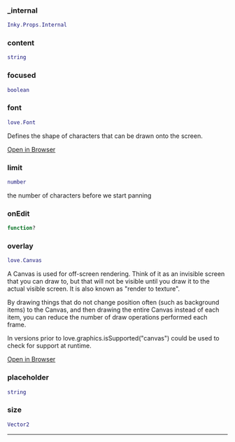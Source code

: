 
### _internal


```lua
Inky.Props.Internal
```


### content


```lua
string
```

### focused


```lua
boolean
```

### font


```lua
love.Font
```


Defines the shape of characters that can be drawn onto the screen.


[Open in Browser](https://love2d.org/wiki/love.graphics)


### limit


```lua
number
```

the number of characters before we start panning

### onEdit


```lua
function?
```

### overlay


```lua
love.Canvas
```


A Canvas is used for off-screen rendering. Think of it as an invisible screen that you can draw to, but that will not be visible until you draw it to the actual visible screen. It is also known as "render to texture".

By drawing things that do not change position often (such as background items) to the Canvas, and then drawing the entire Canvas instead of each item,  you can reduce the number of draw operations performed each frame.

In versions prior to love.graphics.isSupported("canvas") could be used to check for support at runtime.


[Open in Browser](https://love2d.org/wiki/love.graphics)


### placeholder


```lua
string
```

### size


```lua
Vector2
```


---


